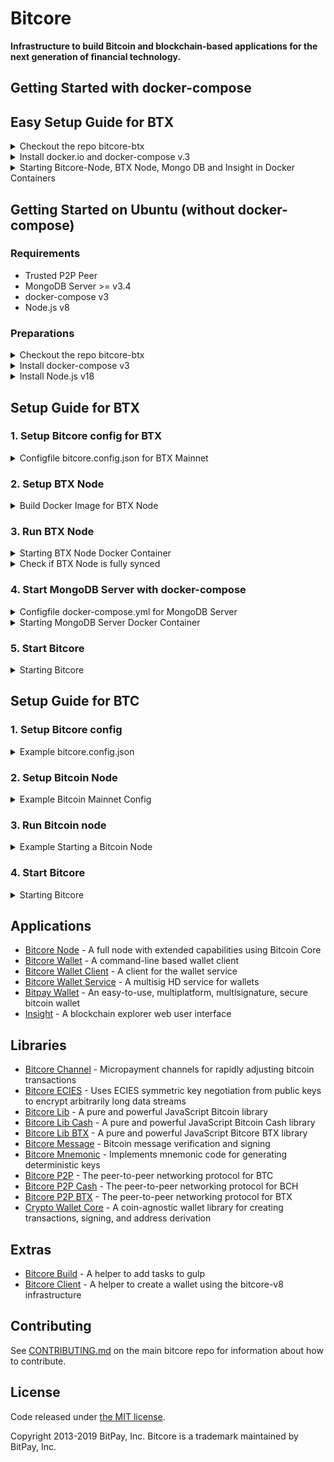 # Bitcore

**Infrastructure to build Bitcoin and blockchain-based applications for the next generation of financial technology.**

## Getting Started with docker-compose

## Easy Setup Guide for BTX

<details>
<summary>Checkout the repo bitcore-btx</summary>
<br>
  
```sh
git clone https://github.com/dalijolijo/bitcore-btx.git
cd bitcore-btx
git checkout master
```

</details>

<details>
<summary>Install docker.io and docker-compose v.3</summary>
<br>
  
```sh
cd bitcore-btx
./install_docker.sh
```

</details>

<details>
<summary>Starting Bitcore-Node, BTX Node, Mongo DB and Insight in Docker Containers</summary>
<br>

```sh
cd bitcore-btx
docker-compose up -d -f docker-compose.btx.json
docker ps
docker-compose logs
```

</details>

## Getting Started on Ubuntu (without docker-compose)

### Requirements

- Trusted P2P Peer
- MongoDB Server >= v3.4
- docker-compose v3
- Node.js v8

### Preparations

<details>
<summary>Checkout the repo bitcore-btx</summary>
<br>
  
```sh
git clone https://github.com/dalijolijo/bitcore-btx.git
cd bitcore-btx
git checkout master
npm install -g [--unsafe-perm]
```

Hint: After error, cleanup with:
```sh
npm cache clean --force
rm -rf ./node_modules
rm -rf packages/*/node_modules
```

</details>

<details>
<summary>Install docker-compose v3</summary>
<br>

```sh
./install_docker.sh
```

</details>

<details>
<summary>Install Node.js v18</summary>
<br>

```sh
curl -sL https://deb.nodesource.com/setup_8.x | sudo -E bash -
apt-get install nodejs
```

</details>

## Setup Guide for BTX

### 1. Setup Bitcore config for BTX

<details>
<summary>Configfile bitcore.config.json for BTX Mainnet</summary>
<br>

```json
{
  "bitcoreNode": {
    "chains": {
      "BTX": {
        "mainnet": {
          "parentChain": "BTC",
          "forkHeight": 492820,
          "trustedPeers": [
            {
              "host": "127.0.0.1",
              "port": 40008
            }
          ],
          "rpc": {
            "host": "127.0.0.1",
            "port": 40009,
            "username": "username",
            "password": "password"
          }
        }
      }
    }
  }
}
```

</details>

### 2. Setup BTX Node

<details>
<summary>Build Docker Image for BTX Node</summary>

```sh
cd bitcore-btx/docker-bitcored
docker build -t dalijolijo/bitcored:<VERSION> .
# Example for VERSION 0.15.2.1
docker build -t dalijolijo/bitcored:0.15.2.1 .
```

</details>

### 3. Run BTX Node

<details>
<summary>Starting BTX Node Docker Container</summary>

```sh
cd bitcore-btx/docker-bitcored
docker run --rm --name bitcored -v /home/.bitcore:/data -d -p 40008:40008 -p 40009:40009 dalijolijo/bitcored:<VERSION> -rpcuser=<USER> -rpcpassword=<PWD>
# Example for VERSION 0.15.2.1
docker run --rm --name bitcored -v /home/.bitcore:/data -d -p 40008:40008 -p 40009:40009 dalijolijo/bitcored:0.15.2.1 -rpcuser=btx -rpcpassword=btx
```

</details>

<details>
<summary>Check if BTX Node is fully synced</summary>

```sh
docker logs --tail 30 bitcored
```

</details>

### 4. Start MongoDB Server with docker-compose

<details>
<summary>Configfile docker-compose.yml for MongoDB Server</summary>
<br>

```yml
version: '3'
services:
  database:
    image: mongo:3.4-jessie
    ports:
    - 27017:27017
    volumes:
    - /data/db:/data/db
```

</details>

<details>
<summary>Starting MongoDB Server Docker Container</summary>
<br>

```sh
cd bitcore-btx
docker-compose up -d
docker-compose logs
```

</details>

### 5. Start Bitcore

<details>
<summary>Starting Bitcore</summary>
<br>
  
```sh
npm run node
```

</details>


## Setup Guide for BTC

### 1. Setup Bitcore config

<details>
<summary>Example bitcore.config.json</summary>
<br>

```json
{
  "bitcoreNode": {
    "chains": {
      "BTC": {
        "mainnet": {
          "chainSource": "p2p",
          "trustedPeers": [
            {
              "host": "127.0.0.1",
              "port": 20008
            }
          ],
          "rpc": {
            "host": "127.0.0.1",
            "port": 20009,
            "username": "username",
            "password": "password"
          }
        },
        "regtest": {
          "chainSource": "p2p",
          "trustedPeers": [
            {
              "host": "127.0.0.1",
              "port": 20020
            }
          ],
          "rpc": {
            "host": "127.0.0.1",
            "port": 20021,
            "username": "username",
            "password": "password"
          }
        }
      },
      "BCH": {
        "mainnet": {
          "parentChain": "BTC",
          "forkHeight": 478558,
          "trustedPeers": [
            {
              "host": "127.0.0.1",
              "port": 30008
            }
          ],
          "rpc": {
            "host": "127.0.0.1",
            "port": 30009,
            "username": "username",
            "password": "password"
          }
        },
        "regtest": {
          "chainSource": "p2p",
          "trustedPeers": [
            {
              "host": "127.0.0.1",
              "port": 30020
            }
          ],
          "rpc": {
            "host": "127.0.0.1",
            "port": 30021,
            "username": "username",
            "password": "password"
          }
        }
      },
      "BTX": {
        "mainnet": {
          "parentChain": "BTC",
          "forkHeight": 492820,
          "trustedPeers": [
            {
              "host": "127.0.0.1",
              "port": 40008
            }
          ],
          "rpc": {
            "host": "127.0.0.1",
            "port": 40009,
            "username": "username",
            "password": "password"
          }
        },
        "regtest": {
          "chainSource": "p2p",
          "trustedPeers": [
            {
              "host": "127.0.0.1",
              "port": 40020
            }
          ],
          "rpc": {
            "host": "127.0.0.1",
            "port": 40021,
            "username": "username",
            "password": "password"
          }
        }
      }
    }
  }
}
```

</details>

### 2. Setup Bitcoin Node

<details>
<summary>Example Bitcoin Mainnet Config</summary>

```sh
whitelist=127.0.0.1
txindex=0
listen=1
server=1
irc=1
upnp=1

# Make sure port & rpcport matches the
# bitcore.config.json ports for BTC mainnet

# if using Bitcoin Core v0.17+ prefix
# [main]

port=20008
rpcport=20009
rpcallowip=127.0.0.1

rpcuser=username
rpcpassword=password
```

</details>

### 3. Run Bitcoin node

<details>
<summary>Example Starting a Bitcoin Node</summary>

```sh
# Path to your bitcoin application and path to the config above
/Applications/Bitcoin-Qt.app/Contents/MacOS/Bitcoin-Qt -datadir=/Users/username/blockchains/bitcoin-core/networks/mainnet/
```

</details>

### 4. Start Bitcore

<details>
<summary>Starting Bitcore</summary>
<br>
  
```sh
npm run node
```

</details>

## Applications

- [Bitcore Node](packages/bitcore-node) - A full node with extended capabilities using Bitcoin Core
- [Bitcore Wallet](packages/bitcore-wallet) - A command-line based wallet client
- [Bitcore Wallet Client](packages/bitcore-wallet-client) - A client for the wallet service
- [Bitcore Wallet Service](packages/bitcore-wallet-service) - A multisig HD service for wallets
- [Bitpay Wallet](https://github.com/bitpay/copay) - An easy-to-use, multiplatform, multisignature, secure bitcoin wallet
- [Insight](packages/insight-previous) - A blockchain explorer web user interface

## Libraries

- [Bitcore Channel](https://github.com/bitpay/bitcore-channel) - Micropayment channels for rapidly adjusting bitcoin transactions
- [Bitcore ECIES](https://github.com/bitpay/bitcore-ecies) - Uses ECIES symmetric key negotiation from public keys to encrypt arbitrarily long data streams
- [Bitcore Lib](packages/bitcore-lib) - A pure and powerful JavaScript Bitcoin library
- [Bitcore Lib Cash](packages/bitcore-lib-cash) - A pure and powerful JavaScript Bitcoin Cash library
- [Bitcore Lib BTX](packages/bitcore-lib-btx) - A pure and powerful JavaScript Bitcore BTX library
- [Bitcore Message](https://github.com/bitpay/bitcore-message) - Bitcoin message verification and signing
- [Bitcore Mnemonic](packages/bitcore-mnemonic) - Implements mnemonic code for generating deterministic keys
- [Bitcore P2P](packages/bitcore-p2p) - The peer-to-peer networking protocol for BTC
- [Bitcore P2P Cash](packages/bitcore-p2p-cash) - The peer-to-peer networking protocol for BCH
- [Bitcore P2P BTX](packages/bitcore-p2p-btx) - The peer-to-peer networking protocol for BTX
- [Crypto Wallet Core](packages/crypto-wallet-core) - A coin-agnostic wallet library for creating transactions, signing, and address derivation

## Extras

- [Bitcore Build](packages/bitcore-build) - A helper to add tasks to gulp
- [Bitcore Client](packages/bitcore-client) - A helper to create a wallet using the bitcore-v8 infrastructure

## Contributing

See [CONTRIBUTING.md](https://github.com/bitpay/bitcore/blob/master/Contributing.md) on the main bitcore repo for information about how to contribute.

## License

Code released under [the MIT license](https://github.com/bitpay/bitcore/blob/master/LICENSE).

Copyright 2013-2019 BitPay, Inc. Bitcore is a trademark maintained by BitPay, Inc.
